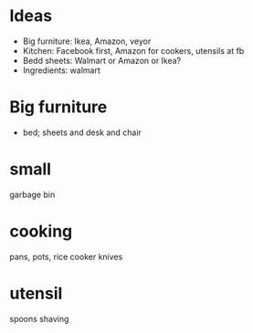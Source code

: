 # Ideas
- Big furniture: Ikea, Amazon, veyor
- Kitchen: Facebook first, Amazon for cookers, utensils at fb
- Bedd sheets: Walmart or Amazon or Ikea?
- Ingredients: walmart

# Big furniture
- bed; sheets and desk and chair

# small
garbage bin

# cooking 
pans, pots, rice cooker
knives

# utensil
spoons
shaving 
